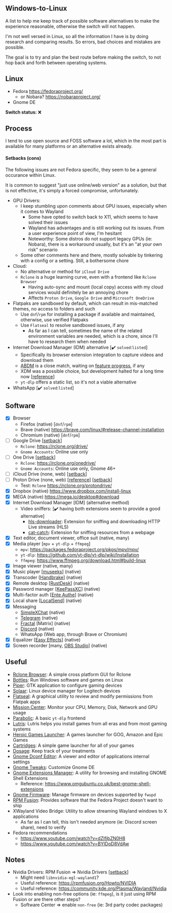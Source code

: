 ## Windows-to-Linux
A list to help me keep track of possible software alternatives to make the experience reasonable, otherwise the switch will not happen.

I'm not well versed in Linux, so all the information I have is by doing research and comparing results. So errors, bad choices and mistakes are possible.

The goal is to try and plan the best route before making the switch, to not hop back and forth between operating systems.

## Linux
- Fedora https://fedoraproject.org/
  - or Nobara? https://nobaraproject.org/
- Gnome DE

**Switch status:** ❌

## Process
I tend to use open source and FOSS software a lot, which in the most part is available for many platforms or an alternative exists already.

#### Setbacks (cons)
The following issues are not Fedora specific, they seem to be a general occurance within Linux.

It is common to suggest "just use online/web version" as a solution, but that is not effective, it's simply a forced compromise, unfortunately.

- GPU Drivers:
  - I keep stumbling upon comments about GPU issues, especially when it comes to Wayland
    - Some have opted to switch back to X11, which seems to have solved their issues
    - Wayland has advantages and is still working out its issues. From a user experience point of view, I'm hesitant
    - Noteworthy: Some distros do not support legacy GPUs (ie: Nobara), there is a workaround usually, but it's an "at your own risk" scenario
  - Some other comments here and there, mostly solvable by tinkering with a config or a setting. Still, a bothersome chore
- Cloud:
  - No alternative or method for `iCloud Drive`
  - `Rclone` is a huge learning curve, even with a frontend like `Rclone Browser`
    - Having auto-sync and mount (local copy) access with my cloud services would definitely be an annoying chore
    - Affects `Proton Drive`, `Google Drive` and `Microsoft OneDrive`
- Flatpaks are sandboxed by default, which can result in mis-matched themes, no access to folders and such
  - Use `dnf`/`rpm` for installing a package if available and maintained, otherwise, use verified Flatpaks
  - Use `Flatseal` to resolve sandboxed issues, if any
    - As far as I can tell, sometimes the name of the related environment variables are needed, which is a chore, since I'll have to research them when needed
- Internet Download Manager (IDM) alternative [✔️ `solved`:`listed`]
  - Specifically its browser extension integration to capture videos and download them
  - [ABDM](https://github.com/amir1376/ab-download-manager) is a close match, waiting on [feature progress](https://github.com/amir1376/ab-download-manager/issues/9), if any
  - XDM was a possible choice, but development halted for a long time now [[reference](https://github.com/subhra74/xdm/discussions/768#discussioncomment-10842375)]
  - `yt-dlp` offers a static list, so it's not a viable alternative
- WhatsApp [✔️ `solved`:`listed`]

## Software
- [x] Browser
  - Firefox (native) [`dnf`/`rpm`]
  - Brave (native) https://brave.com/linux/#release-channel-installation
  - Chromium (native) [`dnf`/`rpm`]
- [ ] Google Drive [[setback](#setbacks-cons)]
  - `Rclone`: https://rclone.org/drive/
  - `Gnome Accounts`: Online use only
- [ ] One Drive [[setback](#setbacks-cons)]
  - `Rclone`: https://rclone.org/onedrive/
  - `Gnome Accounts`: Online use only, Gnome 46+
- [ ] iCloud Drive (none, web) [[setback](#setbacks-cons)]
- [ ] Proton Drive (none, web) [[reference](https://www.reddit.com/r/ProtonDrive/comments/1e34coe/discussion_thread_for_proton_drive_on_linux_lets/)] [[setback](#setbacks-cons)]
  - Test: `Rclone` https://rclone.org/protondrive/
- [x] Dropbox (native) https://www.dropbox.com/install-linux
- [x] MEGA (native) https://mega.io/desktop#download
- [x] Internet Download Manager [IDM] (alternative method)
  - Video sniffers: [✔️ having both extensions seem to provide a good alternative]
    - [hls-downloader](https://github.com/puemos/hls-downloader): Extension for sniffing and downloading HTTP Live streams (HLS)
    - [cat-catch](https://github.com/xifangczy/cat-catch): Extension for sniffing resources from a webpage
- [x] Text editor, document viewer, office suit (native, many)
- [x] Media player [`mpv` + `yt-dlp` + `ffmpeg`]
  - `mpv`: https://packages.fedoraproject.org/pkgs/mpv/mpv/
  - `yt-dlp`: https://github.com/yt-dlp/yt-dlp/wiki/Installation
  - `ffmpeg`: https://www.ffmpeg.org/download.html#build-linux
- [x] Image viewer (native, many)
- [x] Music player [[museeks](https://github.com/martpie/museeks)] (native)
- [x] Transcoder [[Handbrake](https://github.com/HandBrake/HandBrake)] (native)
- [x] Remote desktop [[RustDesk](https://github.com/rustdesk/rustdesk)] (native)
- [x] Password manager [[KeePassXC](https://github.com/keepassxreboot/keepassxc)] (native)
- [x] Multi-factor auth [[Ente Authe](https://github.com/ente-io/ente#ente-auth)] (native)
- [x] Local share [[LocalSend](https://github.com/localsend/localsend)] (native)
- [x] Messaging
  - [SimpleXChat](https://github.com/simplex-chat/simplex-chat) (native)
  - [Telegram](https://flathub.org/apps/org.telegram.desktop) (native)
  - [Fractal](https://gitlab.gnome.org/World/fractal) [Matrix] (native)
  - [Discord](https://flathub.org/apps/com.discordapp.Discord) (native)
  - WhatsApp (Web app, through Brave or Chromium)
- [x] Equalizer [[Easy Effects](https://github.com/wwmm/easyeffects)] (native)
- [x] Screen recorder [many, [OBS Studio](https://flathub.org/apps/com.obsproject.Studio)] (native)

## Useful
- [Rclone Browser](https://github.com/kapitainsky/RcloneBrowser): A simple cross platform GUI for Rclone
- [Bottles](https://github.com/bottlesdevs/Bottles): Run Windows software and games on Linux
- [Piper](https://github.com/libratbag/piper): GTK application to configure gaming devices
- [Solaar](https://github.com/pwr-Solaar/Solaar): Linux device manager for Logitech devices
- [Flatseal](https://flathub.org/apps/com.github.tchx84.Flatseal): A graphical utility to review and modify permissions from Flatpak apps
- [Mission Center](https://flathub.org/apps/io.missioncenter.MissionCenter): Monitor your CPU, Memory, Disk, Network and GPU usage
- [Parabolic](https://flathub.org/apps/org.nickvision.tubeconverter): A basic `yt-dlp` frontend
- [Lutris](https://flathub.org/apps/net.lutris.Lutris): Lutris helps you install games from all eras and from most gaming systems
- [Heroic Games Launcher](https://github.com/Heroic-Games-Launcher/HeroicGamesLauncher): A games launcher for GOG, Amazon and Epic Games
- [Cartridges](https://flathub.org/apps/page.kramo.Cartridges): A simple game launcher for all of your games
- [Dosage](https://flathub.org/apps/io.github.diegopvlk.Dosage): Keep track of your treatments
- [Gnome Dconf Editor](https://wiki.gnome.org/Apps(2f)DconfEditor.html): A viewer and editor of applications internal settings
- [Gnome Tweaks](https://gitlab.gnome.org/GNOME/gnome-tweaks): Customize Gnome DE
- [Gnome Extensions Manager](https://flathub.org/apps/com.mattjakeman.ExtensionManager): A utility for browsing and installing GNOME Shell Extensions
  - Reference: https://www.omgubuntu.co.uk/best-gnome-shell-extensions
- [Gnome Firmware](https://gitlab.gnome.org/World/gnome-firmware): Manage firmware on devices supported by `fwupd`
- [RPM Fusion](https://rpmfusion.org/): Provides software that the Fedora Project doesn't want to ship
- XWayland Video Bridge: Utility to allow streaming Wayland windows to X applications
  - As far as I can tell, this isn't needed anymore (ie: Discord screen share), need to verify
- Fedora recommendations
  - https://www.youtube.com/watch?v=dZIfjbZN0H8
  - https://www.youtube.com/watch?v=BYIDoD8VdAw

## Notes
- Nvidia Drivers: RPM Fusion => Nvidia Drivers [[setback](#setbacks-cons)]
  - Might need `libnvidia-egl-wayland1`?
  - Useful reference: https://rpmfusion.org/Howto/NVIDIA
  - Useful reference: https://community.kde.org/Plasma/Wayland/Nvidia
- Look into enabling non-free options (ie: `ffmpeg`), is it just using RPM Fusion or are there other steps?
  - Software Center => enable `non-free` (ie: 3rd party codec packages)
